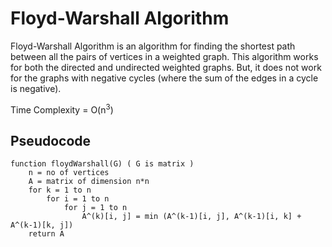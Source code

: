 # Floyd-Warshall Algorithm

Floyd-Warshall Algorithm is an algorithm for finding the shortest path between all the pairs of vertices in a weighted graph. This algorithm works for both the directed and undirected weighted graphs. But, it does not work for the graphs with negative cycles (where the sum of the edges in a cycle is negative).

Time Complexity = O(n<sup>3</sup>) 

## Pseudocode
```
function floydWarshall(G) ( G is matrix )
    n = no of vertices
    A = matrix of dimension n*n
    for k = 1 to n
        for i = 1 to n
            for j = 1 to n
                A^(k)[i, j] = min (A^(k-1)[i, j], A^(k-1)[i, k] + A^(k-1)[k, j])
    return A
```